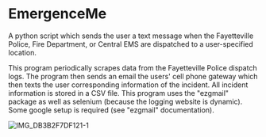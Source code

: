 # EmergenceMe
A python script which sends the user a text message when the Fayetteville Police, Fire Department, or Central EMS are dispatched to a user-specified location.

This program periodically scrapes data from the Fayetteville Police dispatch logs. The program then sends an email the users' cell phone gateway which then texts the user corresponding information of the incident. All incident information is stored in a CSV file. This program uses the "ezgmail" package as well as selenium (because the logging website is dynamic). Some google setup is required (see "ezgmail" documentation).

![IMG_DB3B2F7DF121-1](https://user-images.githubusercontent.com/39411500/117749412-5b226d80-b1d7-11eb-94c3-c7c57d55f304.jpeg)
